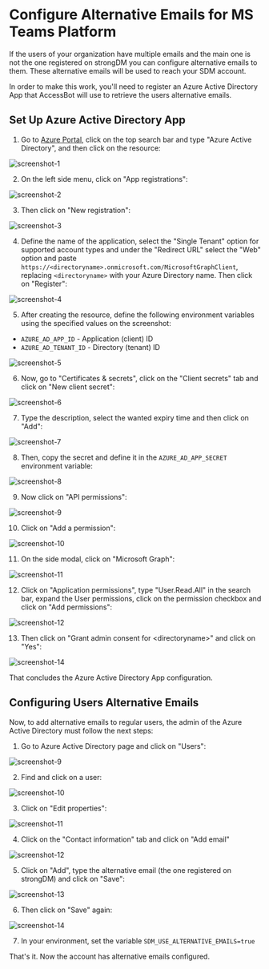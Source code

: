 # Configure Alternative Emails for MS Teams Platform

If the users of your organization have multiple emails and the main one is not the one registered on strongDM you can configure alternative emails to them. These alternative emails will be used to reach your SDM account.

In order to make this work, you'll need to register an Azure Active Directory App that AccessBot will use to retrieve the users alternative emails.

## Set Up Azure Active Directory App

1. Go to [Azure Portal](https://portal.azure.com/), click on the top search bar and type "Azure Active Directory", and then click on the resource:

![screenshot-1](https://user-images.githubusercontent.com/49597325/191571354-9f640b74-0110-4209-9084-f1ee36d4bb8b.png)

2. On the left side menu, click on "App registrations":

![screenshot-2](https://user-images.githubusercontent.com/49597325/191572298-d080d20e-02ec-4f17-81b9-c4d3ceb5c272.png)

3. Then click on "New registration":

![screenshot-3](https://user-images.githubusercontent.com/49597325/191572483-535490c6-5e3d-40ee-a4c1-27e9dce9ae97.png)

4. Define the name of the application, select the "Single Tenant" option for supported account types and under the "Redirect URL" select the "Web" option and paste `https://<directoryname>.onmicrosoft.com/MicrosoftGraphClient`, replacing `<directoryname>` with your Azure Directory name. Then click on "Register":

![screenshot-4](https://user-images.githubusercontent.com/49597325/191573066-a2cd2f59-b6f9-447f-9f43-d4cbe525d681.png)

5. After creating the resource, define the following environment variables using the specified values on the screenshot:
- `AZURE_AD_APP_ID` - Application (client) ID
- `AZURE_AD_TENANT_ID` - Directory (tenant) ID

![screenshot-5](https://user-images.githubusercontent.com/49597325/191574079-b95371c4-be98-4196-a41b-512e5d2ad47e.png)

6. Now, go to "Certificates & secrets", click on the "Client secrets" tab and click on "New client secret":

![screenshot-6](https://user-images.githubusercontent.com/49597325/191575201-64c60ce9-8c1e-4ed6-82b7-0bab26bcc0de.png)

7. Type the description, select the wanted expiry time and then click on "Add":

![screenshot-7](https://user-images.githubusercontent.com/49597325/191576364-186c929b-7650-4d01-a8a0-fc7c2211164e.png)

8. Then, copy the secret and define it in the `AZURE_AD_APP_SECRET` environment variable:

![screenshot-8](https://user-images.githubusercontent.com/49597325/191576549-2ab0a47b-2248-46c2-af6a-29da580f5be2.png)

9. Now click on "API permissions":

![screenshot-9](https://user-images.githubusercontent.com/49597325/191584899-f0bd1d48-b712-42f8-b7ac-a5f0e1f2cd4d.png)

10. Click on "Add a permission":

![screenshot-10](https://user-images.githubusercontent.com/49597325/191585522-889c8b27-ba92-4537-a6fa-af1a2ded58f5.png)

11. On the side modal, click on "Microsoft Graph":

![screenshot-11](https://user-images.githubusercontent.com/49597325/191585682-59fec493-4c33-4464-a8e5-83d6ae685e81.png)

12. Click on "Application permissions", type "User.Read.All" in the search bar, expand the User permissions, click on the permission checkbox and click on "Add permissions":

![screenshot-12](https://user-images.githubusercontent.com/49597325/191585919-91fbf6f5-464b-4612-a26b-8f4501d334a0.png)

13. Then click on "Grant admin consent for &lt;directoryname&gt;" and click on "Yes":

![screenshot-14](https://user-images.githubusercontent.com/49597325/191586392-e607cf05-6ff7-43dc-b9c0-97bcce44bead.png)

That concludes the Azure Active Directory App configuration.

## Configuring Users Alternative Emails

Now, to add alternative emails to regular users, the admin of the Azure Active Directory must follow the next steps: 

1. Go to Azure Active Directory page and click on "Users":

![screenshot-9](https://user-images.githubusercontent.com/49597325/191577812-d26be998-a417-4773-a69a-acfef6a66971.png)

2. Find and click on a user:

![screenshot-10](https://user-images.githubusercontent.com/49597325/191578258-2c5bb5d8-214c-4f37-b0e9-652b9edd82d7.png)

3. Click on "Edit properties":

![screenshot-11](https://user-images.githubusercontent.com/49597325/191578511-8a8b798e-7919-4194-8ac7-89a23c3a32c0.png)

4. Click on the "Contact information" tab and click on "Add email"

![screenshot-12](https://user-images.githubusercontent.com/49597325/191581070-97628af9-a03c-4249-a2ed-1d4040345b2f.png)

5. Click on "Add", type the alternative email (the one registered on strongDM) and click on "Save":

![screenshot-13](https://user-images.githubusercontent.com/49597325/191581401-3d3f038a-12e9-4c24-b340-bdb796bd7ce0.png)

6. Then click on "Save" again:

![screenshot-14](https://user-images.githubusercontent.com/49597325/191581673-2e73c3bb-b343-4615-8fb4-42944a374e3e.png)

7. In your environment, set the variable `SDM_USE_ALTERNATIVE_EMAILS=true`

That's it. Now the account has alternative emails configured.
